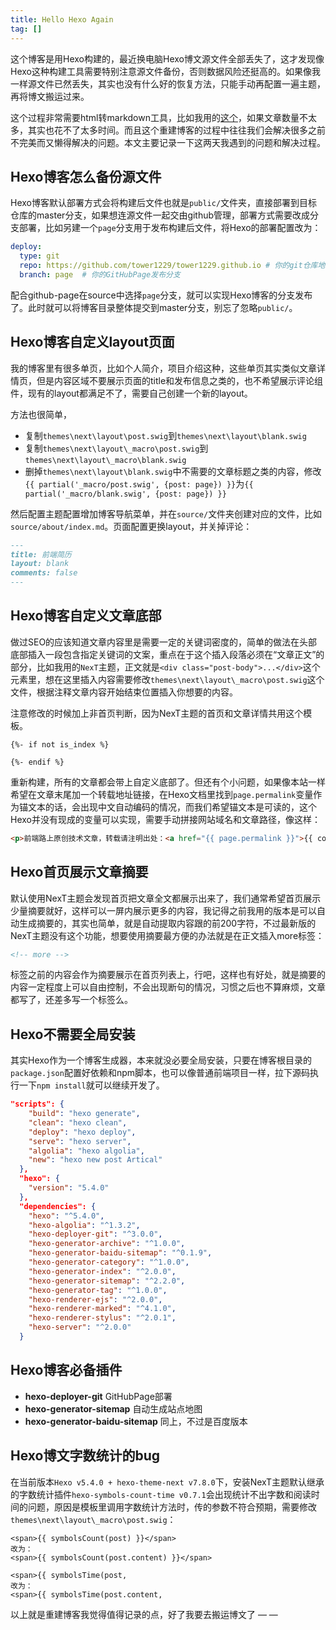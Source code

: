 ```yaml
---
title: Hello Hexo Again
tag: []
---
```



这个博客是用Hexo构建的，最近换电脑Hexo博文源文件全部丢失了，这才发现像Hexo这种构建工具需要特别注意源文件备份，否则数据风险还挺高的。如果像我一样源文件已然丢失，其实也没有什么好的恢复方法，只能手动再配置一遍主题，再将博文搬运过来。

这个过程非常需要html转markdown工具，比如我用的[这个](https://devtool.tech/html-md)，如果文章数量不太多，其实也花不了太多时间。而且这个重建博客的过程中往往我们会解决很多之前不完美而又懒得解决的问题。本文主要记录一下这两天我遇到的问题和解决过程。

<!-- more -->

## Hexo博客怎么备份源文件

Hexo博客默认部署方式会将构建后文件也就是`public/`文件夹，直接部署到目标仓库的master分支，如果想连源文件一起交由github管理，部署方式需要改成分支部署，比如另建一个`page`分支用于发布构建后文件，将Hexo的部署配置改为：

```yml
deploy:
  type: git
  repo: https://github.com/tower1229/tower1229.github.io # 你的git仓库地址
  branch: page  # 你的GitHubPage发布分支
```

配合github-page在source中选择`page`分支，就可以实现Hexo博客的分支发布了。此时就可以将博客目录整体提交到master分支，别忘了忽略`public/`。

## Hexo博客自定义layout页面

我的博客里有很多单页，比如个人简介，项目介绍这种，这些单页其实类似文章详情页，但是内容区域不要展示页面的title和发布信息之类的，也不希望展示评论组件，现有的layout都满足不了，需要自己创建一个新的layout。

方法也很简单，

- 复制`themes\next\layout\post.swig`到`themes\next\layout\blank.swig`
- 复制`themes\next\layout\_macro\post.swig`到`themes\next\layout\_macro\blank.swig`
- 删掉`themes\next\layout\blank.swig`中不需要的文章标题之类的内容，修改`{{ partial('_macro/post.swig', {post: page}) }}`为`{{ partial('_macro/blank.swig', {post: page}) }}`

然后配置主题配置增加博客导航菜单，并在`source/`文件夹创建对应的文件，比如`source/about/index.md`。页面配置更换layout，并关掉评论：

```markdown
---
title: 前端简历
layout: blank
comments: false
---
```

## Hexo博客自定义文章底部

做过SEO的应该知道文章内容里是需要一定的关键词密度的，简单的做法在头部底部插入一段包含指定关键词的文案，重点在于这个插入段落必须在“文章正文”的部分，比如我用的`NexT`主题，正文就是`<div class="post-body">...</div>`这个元素里，想在这里插入内容需要修改`themes\next\layout\_macro\post.swig`这个文件，根据注释文章内容开始结束位置插入你想要的内容。

注意修改的时候加上非首页判断，因为NexT主题的首页和文章详情共用这个模板。

```swig
{%- if not is_index %}

{%- endif %}
```

重新构建，所有的文章都会带上自定义底部了。但还有个小问题，如果像本站一样希望在文章末尾加一个转载地址链接，在Hexo文档里找到`page.permalink`变量作为锚文本的话，会出现中文自动编码的情况，而我们希望锚文本是可读的，这个Hexo并没有现成的变量可以实现，需要手动拼接网站域名和文章路径，像这样：

```html
<p>前端路上原创技术文章，转载请注明出处：<a href="{{ page.permalink }}">{{ config.url }}/{{ page.path }}</a></p>
```

## Hexo首页展示文章摘要

默认使用NexT主题会发现首页把文章全文都展示出来了，我们通常希望首页展示少量摘要就好，这样可以一屏内展示更多的内容，我记得之前我用的版本是可以自动生成摘要的，其实也简单，就是自动提取内容跟的前200字符，不过最新版的NexT主题没有这个功能，想要使用摘要最方便的办法就是在正文插入more标签：

```html
<!-- more -->
```

标签之前的内容会作为摘要展示在首页列表上，行吧，这样也有好处，就是摘要的内容一定程度上可以自由控制，不会出现断句的情况，习惯之后也不算麻烦，文章都写了，还差多写一个标签么。

## Hexo不需要全局安装

其实Hexo作为一个博客生成器，本来就没必要全局安装，只要在博客根目录的`package.json`配置好依赖和npm脚本，也可以像普通前端项目一样，拉下源码执行一下`npm install`就可以继续开发了。

```json
"scripts": {
    "build": "hexo generate",
    "clean": "hexo clean",
    "deploy": "hexo deploy",
    "serve": "hexo server",
    "algolia": "hexo algolia",
    "new": "hexo new post Artical"
  },
  "hexo": {
    "version": "5.4.0"
  },
  "dependencies": {
    "hexo": "^5.4.0",
    "hexo-algolia": "^1.3.2",
    "hexo-deployer-git": "^3.0.0",
    "hexo-generator-archive": "^1.0.0",
    "hexo-generator-baidu-sitemap": "^0.1.9",
    "hexo-generator-category": "^1.0.0",
    "hexo-generator-index": "^2.0.0",
    "hexo-generator-sitemap": "^2.2.0",
    "hexo-generator-tag": "^1.0.0",
    "hexo-renderer-ejs": "^2.0.0",
    "hexo-renderer-marked": "^4.1.0",
    "hexo-renderer-stylus": "^2.0.1",
    "hexo-server": "^2.0.0"
  }
```

## Hexo博客必备插件

- **hexo-deployer-git** GitHubPage部署
- **hexo-generator-sitemap** 自动生成站点地图
- **hexo-generator-baidu-sitemap** 同上，不过是百度版本

## Hexo博文字数统计的bug

在当前版本`Hexo v5.4.0 + hexo-theme-next v7.8.0`下，安装NexT主题默认继承的字数统计插件`hexo-symbols-count-time v0.7.1`会出现统计不出字数和阅读时间的问题，原因是模板里调用字数统计方法时，传的参数不符合预期，需要修改`themes\next\layout\_macro\post.swig`：

```swig
<span>{{ symbolsCount(post) }}</span>
改为：
<span>{{ symbolsCount(post.content) }}</span>

<span>{{ symbolsTime(post, 
改为：
<span>{{ symbolsTime(post.content, 
```

以上就是重建博客我觉得值得记录的点，好了我要去搬运博文了 — —

